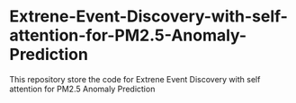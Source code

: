 # Extrene-Event-Discovery-with-self-attention-for-PM2.5-Anomaly-Prediction
This repository store the code for Extrene Event Discovery with self attention for PM2.5 Anomaly Prediction
